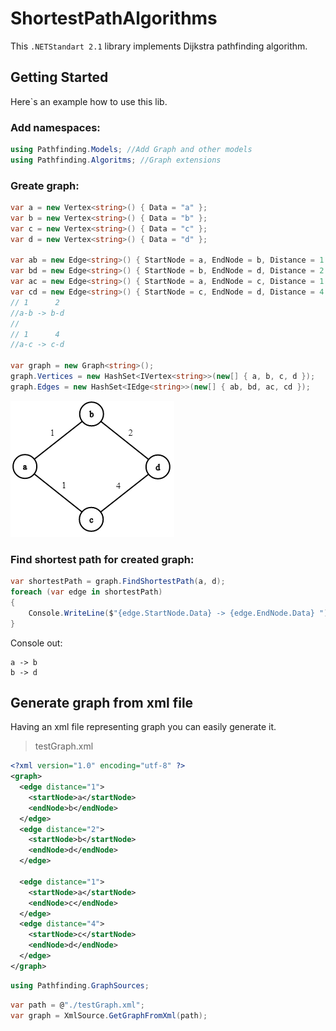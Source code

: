 # ShortestPathAlgorithms
This ```.NETStandart 2.1``` library implements Dijkstra pathfinding algorithm.

## Getting Started
Here`s an example how to use this lib.
### Add namespaces:
```C#
using Pathfinding.Models; //Add Graph and other models
using Pathfinding.Algoritms; //Graph extensions 
```
### Greate graph:
```C#
var a = new Vertex<string>() { Data = "a" };
var b = new Vertex<string>() { Data = "b" };
var c = new Vertex<string>() { Data = "c" };
var d = new Vertex<string>() { Data = "d" };

var ab = new Edge<string>() { StartNode = a, EndNode = b, Distance = 1 };
var bd = new Edge<string>() { StartNode = b, EndNode = d, Distance = 2 };
var ac = new Edge<string>() { StartNode = a, EndNode = c, Distance = 1 };
var cd = new Edge<string>() { StartNode = c, EndNode = d, Distance = 4 };
// 1      2
//a-b -> b-d 
//
// 1      4
//a-c -> c-d

var graph = new Graph<string>();
graph.Vertices = new HashSet<IVertex<string>>(new[] { a, b, c, d });
graph.Edges = new HashSet<IEdge<string>>(new[] { ab, bd, ac, cd });
```
![Graph example](graph-example.png)
### Find shortest path for created graph:
```C#
var shortestPath = graph.FindShortestPath(a, d);
foreach (var edge in shortestPath)
{
    Console.WriteLine($"{edge.StartNode.Data} -> {edge.EndNode.Data} ");
}
```
Console out:
```
a -> b
b -> d
```


## Generate graph from xml file
Having an xml file representing graph you can easily generate it.
>testGraph.xml
```xml
<?xml version="1.0" encoding="utf-8" ?>
<graph>
  <edge distance="1">
    <startNode>a</startNode>
    <endNode>b</endNode>
  </edge>
  <edge distance="2">
    <startNode>b</startNode>
    <endNode>d</endNode>
  </edge>
  
  <edge distance="1">
    <startNode>a</startNode>
    <endNode>c</endNode>
  </edge>
  <edge distance="4">
    <startNode>c</startNode>
    <endNode>d</endNode>
  </edge>
</graph>
```
```c#
using Pathfinding.GraphSources;
```
```c#
var path = @"./testGraph.xml";
var graph = XmlSource.GetGraphFromXml(path);
```
  
 

